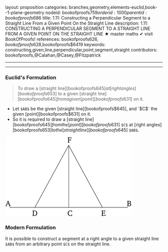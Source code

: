 layout: proposition
categories: branches,geometry,elements-euclid,book--1-plane-geometry
nodeid: bookofproofs$759
orderid: 1000
parentid: bookofproofs$686
title: 1.11: Constructing a Perpendicular Segment to a Straight Line From a Given Point On the Straight Line
description: 1.11: CONSTRUCTING A PERPENDICULAR SEGMENT TO A STRAIGHT LINE FROM A GIVEN POINT ON THE STRAIGHT LINE &#9733; master maths &#10004; visit BookOfProofs!
references: bookofproofs$626,bookofproofs$628,bookofproofs$6419
keywords: constructing,given,line,perpendicular,point,segment,straight
contributors: bookofproofs,@Calahan,@Casey,@Fitzpatrick

---


---

### Euclid's Formulation

> To draw a [straight line][bookofproofs$645] at [right angles][bookofproofs$653] to a given [straight line][bookofproofs$645] from a given [point][bookofproofs$631] on it.

* Let `$AB$` be the given [straight line][bookofproofs$645], and `$C$` the given [point][bookofproofs$631] on it.
* So it is required to draw a [straight line][bookofproofs$645] from the [point][bookofproofs$631] `$C$` at [right angles][bookofproofs$653] to the [straight line][bookofproofs$645] `$AB$`.


![fig11e](https://github.com/bookofproofs/bookofproofs.github.io/blob/main/_sources/_assets/images/euclid/Book01/fig11e.png?raw=true)


### Modern Formulation

It is possible to construct a segment at a right angle to a given straight line `$AB$` from an arbitrary point `$C$` on the straight line.
